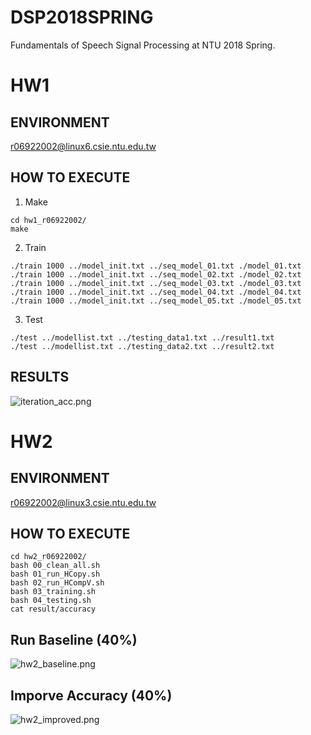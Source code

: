# DSP2018SPRING
Fundamentals of Speech Signal Processing at NTU 2018 Spring.

# HW1
## ENVIRONMENT
r06922002@linux6.csie.ntu.edu.tw

## HOW TO EXECUTE
1. Make
```
cd hw1_r06922002/
make
```
2. Train
```
./train 1000 ../model_init.txt ../seq_model_01.txt ./model_01.txt
./train 1000 ../model_init.txt ../seq_model_02.txt ./model_02.txt
./train 1000 ../model_init.txt ../seq_model_03.txt ./model_03.txt
./train 1000 ../model_init.txt ../seq_model_04.txt ./model_04.txt
./train 1000 ../model_init.txt ../seq_model_05.txt ./model_05.txt
```
3. Test
```
./test ../modellist.txt ../testing_data1.txt ../result1.txt
./test ../modellist.txt ../testing_data2.txt ../result2.txt
```

## RESULTS
![iteration_acc.png](https://github.com/JasonYao81000/DSP2018SPRING/blob/master/figures/iteration_acc.png)

# HW2
## ENVIRONMENT
r06922002@linux3.csie.ntu.edu.tw

## HOW TO EXECUTE
```
cd hw2_r06922002/
bash 00_clean_all.sh
bash 01_run_HCopy.sh
bash 02_run_HCompV.sh
bash 03_training.sh
bash 04_testing.sh
cat result/accuracy
```

## Run Baseline (40%)
![hw2_baseline.png](https://github.com/JasonYao81000/DSP2018SPRING/blob/master/figures/hw2_baseline.png)

## Imporve Accuracy (40%)
![hw2_improved.png](https://github.com/JasonYao81000/DSP2018SPRING/blob/master/figures/hw2_improved.png)
